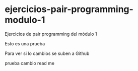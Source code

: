 # ejercicios-pair-programming-modulo-1

Ejercicios de pair programming del módulo 1

Esto es una prueba

Para ver si lo cambios se suben a Github

prueba cambio read me
